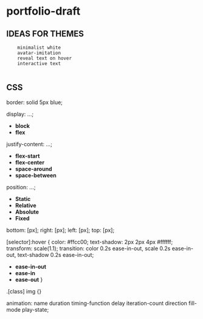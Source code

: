 # portfolio-draft

## IDEAS FOR THEMES

        minimalist white
        avatar-imitation
        reveal text on hover
        interactive text
        

<img alt="" src="" class="">

## CSS

border: solid 5px blue;
       
display: ...;
- **block**
- **flex**

justify-content: ...;
- **flex-start**
- **flex-center**
- **space-around**
- **space-between**

        
position: ...;
- **Static**
- **Relative**
- **Absolute**
- **Fixed**

bottom: [px];
right: [px];
left: [px];
top: [px];

[selector]:hover {
        color: #ffcc00;
        text-shadow: 2px 2px 4px #ffffff;
        transform: scale(1.1);
        transition: color 0.2s ease-in-out,
                    scale 0.2s ease-in-out, 
                    text-shadow 0.2s ease-in-out;

- **ease-in-out**
- **ease-in**
- **ease-out**
}

.[class] img {}

animation: name duration timing-function delay iteration-count direction fill-mode play-state;
